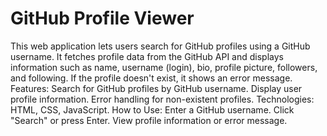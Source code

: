 # GitHub Profile Viewer
 This web application lets users search for GitHub profiles using a GitHub username. It fetches profile data from the GitHub API and displays information such as name, username (login), bio, profile picture, followers, and following. If the profile doesn't exist, it shows an error message.  Features:  Search for GitHub profiles by GitHub username. Display user profile information. Error handling for non-existent profiles. Technologies:  HTML, CSS, JavaScript. How to Use:  Enter a GitHub username. Click "Search" or press Enter. View profile information or error message.
